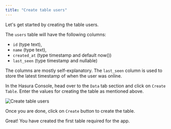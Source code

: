 ```yaml
---
title: "Create table users"
---
```


Let's get started by creating the table users.

The `users` table will have the following columns:

- `id` (type text), 
- `name` (type text), 
- `created_at` (type timestamp and default now())
- `last_seen` (type timestamp and nullable)

The columns are mostly self-explanatory. The `last_seen` column is used to store the latest timestamp of when the user was online.

In the Hasura Console, head over to the `Data` tab section and click on `Create Table`. Enter the values for creating the table as mentioned above.

![Create table users](/graphql-engine-cdn.hasura.io/learn-hasura/assets/graphql-hasura/create-table-users.png)

Once you are done, click on `Create` button to create the table.

Great! You have created the first table required for the app.
